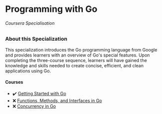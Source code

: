 # Programming with Go

###### Coursera Specialisation 

### About this Specialization
This specialization introduces the Go programming language from Google
and provides learners with an overview of Go's special features.
Upon completing the three-course sequence, learners will have gained
the knowledge and skills needed to create concise, efficient, and clean applications using Go.

#### Courses 

* :heavy_check_mark: [Getting Started with Go](https://www.coursera.org/programs/program-natsional-nii-tiekhnichnii-univiersitiet-ukrayini-kiyivs-kii?collectionId=&currentTab=CATALOG&productId=fuFdqqrEEeeQCg4vdZhqYg&productType=course&showMiniModal=true)
* :x: [Functions, Methods, and Interfaces in Go](https://www.coursera.org/programs/program-natsional-nii-tiekhnichnii-univiersitiet-ukrayini-kiyivs-kii?collectionId=&currentTab=CATALOG&productId=fpgfB6rEEeehUAoZLUjGpg&productType=s12n&showMiniModal=true) 
* :x: [Concurrency in Go](https://www.coursera.org/programs/program-natsional-nii-tiekhnichnii-univiersitiet-ukrayini-kiyivs-kii?collectionId=&currentTab=CATALOG&productId=fpgfB6rEEeehUAoZLUjGpg&productType=s12n&showMiniModal=true)
